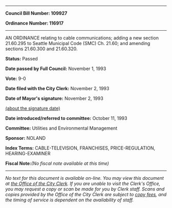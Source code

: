 

********

**Council Bill Number: 109927**
   
**Ordinance Number: 116917**
********

 AN ORDINANCE relating to cable communications; adding a new section 21.60.295 to Seattle Municipal Code (SMC) Ch. 21.60; and amending sections 21.60.300 and 21.60.320.

**Status:** Passed
   
**Date passed by Full Council:** November 1, 1993
   
**Vote:** 9-0
   
**Date filed with the City Clerk:** November 2, 1993
   
**Date of Mayor's signature:** November 2, 1993
   
[(about the signature date)](/~public/approvaldate.htm)
   
   
   
**Date introduced/referred to committee:** October 11, 1993
   
**Committee:** Utilities and Environmental Management
   
**Sponsor:** NOLAND
   
   
**Index Terms:** CABLE-TELEVISION, FRANCHISES, PRICE-REGULATION, HEARING-EXAMINER

**Fiscal Note:**_(No fiscal note available at this time)_
********

_No text for this document is available on-line. You may view this document at [the Office of the City Clerk](http://www.seattle.gov/leg/clerk/contactUs.htm). If you are unable to visit the Clerk's Office, you may request a copy or scan be made for you by Clerk staff. Scans and copies provided by the Office of the City Clerk are subject to [copy fees](http://clerk.seattle.gov/~public/clerkfees.htm), and the timing of service is dependent on the availability of staff._

